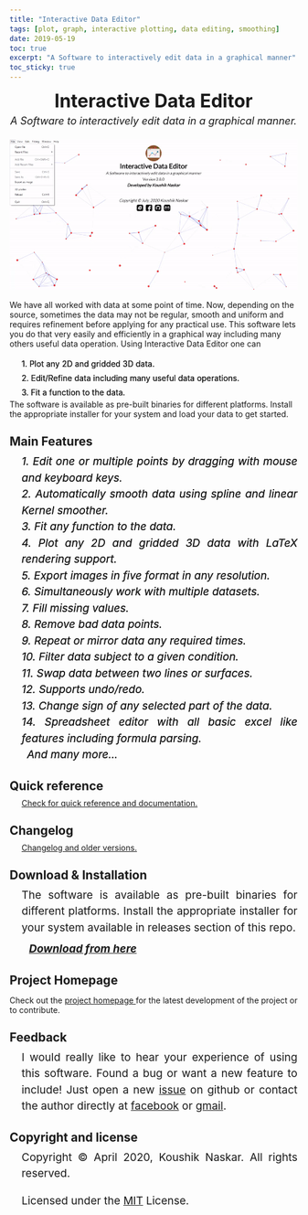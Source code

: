 ```yaml
---
title: "Interactive Data Editor"
tags: [plot, graph, interactive plotting, data editing, smoothing]
date: 2019-05-19
toc: true
excerpt: "A Software to interactively edit data in a graphical manner"
toc_sticky: true
---
```



<head>
    <style>
        .block {
            font-size: 19px;
            line-height: 1.5;
            margin-left: 21px;
            text-align: justify
        }
        h2 {
            margin-bottom: 9px;
            margin-top: 27px;
        }
        .blockf{
            font-size: 19px;
            line-height: 1.5;
            margin-left: 21px;
            text-align: justify;
            font-style: italic;
            text-shadow : 0 0 0 
        }
        .blockd{
            line-height: 1.8;
            margin-left: 21px;
            text-align: justify;
            text-shadow : 0 0 0 ;
        }
    </style>
</head>



<div style="text-align: center;">
    <div style="font-weight: bold;font-size: xx-large; margin-top:9px">Interactive Data Editor</div>
    <div style="font-size: large;font-style: italic;margin-top: 5px;margin-bottom: 5px;">A Software to interactively  edit data in a graphical manner.</div><br>
    <img src='../images/ide/screenshot.gif'>
</div>

We have all worked with data at some point of time. Now, depending on the source, sometimes the data may not be regular, smooth and uniform and requires refinement before applying for any practical use. This software lets you do that very easily and efficiently in a graphical way including many others useful data operation.
Using Interactive Data Editor one can  
<div class="blockd">
    1. Plot any 2D and gridded 3D data.<br>
    2. Edit/Refine data including many useful data operations.<br>
    3. Fit a function to the data.<br>
</div>
The software is available as pre-built binaries for different platforms. Install the appropriate installer for your system 
and load your data to get started.


## Main Features
<div class="blockf">
    1. Edit one or multiple points by dragging with mouse and keyboard keys.<br>
    2. Automatically smooth data using spline and linear Kernel smoother.<br>
    3. Fit any function to the data. <br>
    4. Plot any 2D and gridded 3D data with LaTeX rendering support.<br>
    5. Export images in five format in any resolution.<br>
    6. Simultaneously work with multiple datasets.<br>
    7. Fill missing values.<br>
    8. Remove bad data points.<br>
    9. Repeat or mirror data any required times.<br>
    10. Filter data subject to a given condition.<br>
    11. Swap data between two lines or surfaces.<br>
    12. Supports undo/redo.<br>
    13. Change sign of any selected part of the data.<br>
    14. Spreadsheet editor with all basic excel like features including formula parsing.<br>
    &ensp;And many more...
</div>

## Quick reference
<div style="margin-left: 21px;">
    <a href="https://koushikphy.github.io/ide_quick_refrence/">Check for quick reference and documentation.</a>
</div>

## Changelog
<div style="margin-left: 21px;">
    <a href="https://github.com/Koushikphy/Interactive_Data_Editor/blob/master/RELEASE.md">Changelog and older versions.</a>
</div>


## Download & Installation
<div class="block">
The software is available as pre-built binaries for different platforms. Install the appropriate installer for your system available in releases section of this repo.
<div style="font-style:italic; margin-left:13px; margin-top:9px">
    <b><a href='https://github.com/Koushikphy/Interactive_Data_Editor/releases/latest'>Download from here</a></b>
    <br>
</div>
</div>

## Project Homepage  
Check out the <a href="https://github.com/Koushikphy/Interactive_Data_Editor"> project homepage </a> for the latest development of the project or to contribute.


## Feedback
<div class="block">
    I would really like to hear your experience of using this software. Found a bug or want a new feature to include! Just open a new <a href='https://github.com/Koushikphy/Interactive_Data_Editor/issues'>issue</a> on github or contact the author directly at <a href='https://www.facebook.com/koushik.naskar3'>facebook</a> or <a href='mailto:koushik.naskar9@gmail.com'>gmail</a>.
</div>

## Copyright and license
<div class="block">
    Copyright &copy; April 2020, Koushik Naskar. All rights reserved.<br>

Licensed under the <a
    href='https://github.com/Koushikphy/Interactive_Data_Editor/blob/master/LICENSE'>MIT</a>
License.
</div>




